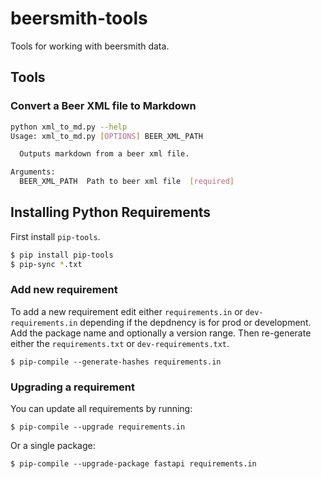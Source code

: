 # beersmith-tools

Tools for working with beersmith data.

## Tools

### Convert a Beer XML file to Markdown

```bash
python xml_to_md.py --help
Usage: xml_to_md.py [OPTIONS] BEER_XML_PATH

  Outputs markdown from a beer xml file.

Arguments:
  BEER_XML_PATH  Path to beer xml file  [required]

```

## Installing Python Requirements

First install `pip-tools`.

```bash
$ pip install pip-tools
$ pip-sync *.txt
```

### Add new requirement

To add a new requirement edit either `requirements.in` or `dev-requirements.in`
depending if the depdnency is for prod or development. Add the package name and
optionally a version range. Then re-generate either the `requirements.txt` or
`dev-requirements.txt`.

```
$ pip-compile --generate-hashes requirements.in
```

### Upgrading a requirement

You can update all requirements by running:

```
$ pip-compile --upgrade requirements.in
```

Or a single package:

```
$ pip-compile --upgrade-package fastapi requirements.in
```

